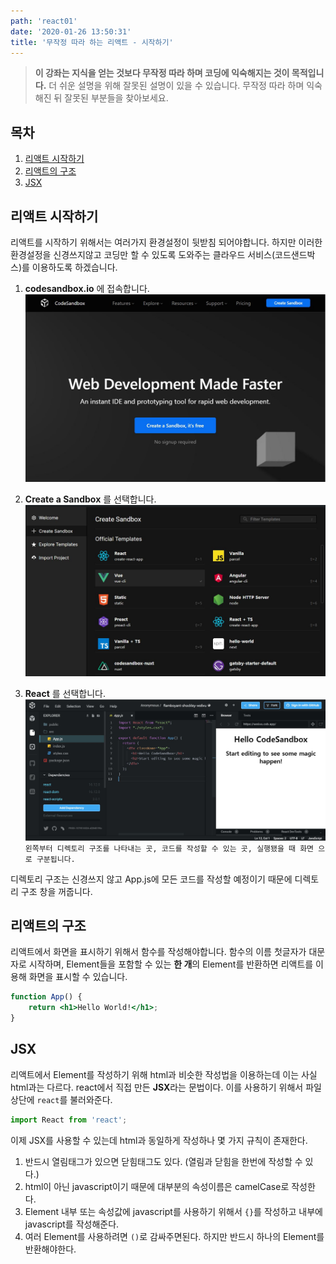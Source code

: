 ```yaml
---
path: 'react01'
date: '2020-01-26 13:50:31'
title: '무작정 따라 하는 리액트 - 시작하기'
---
```


> **이 강좌는 지식을 얻는 것보다 무작정 따라 하며 코딩에 익숙해지는 것이 목적입니다.** 더 쉬운 설명을 위해 잘못된 설명이 있을 수 있습니다. 무작정 따라 하며 익숙해진 뒤 잘못된 부분들을 찾아보세요.

## 목차

1. [리액트 시작하기](#리액트-시작하기)
2. [리액트의 구조](#리액트의-구조)
3. [JSX](#JSX)

## 리액트 시작하기

리액트를 시작하기 위해서는 여러가지 환경설정이 뒷받침 되어야합니다. 하지만 이러한 환경설정을 신경쓰지않고 코딩만 할 수 있도록 도와주는 클라우드 서비스(코드샌드박스)를 이용하도록 하겠습니다.

1. **codesandbox.io** 에 접속합니다.
   ![codesandbox](images/codesandbox.jpg)

2. **Create a Sandbox** 를 선택합니다.
   ![createsandbox](images/createsandbox.jpg)

3. **React** 를 선택합니다.
   ![plane](images/plane.jpg)
   `왼쪽부터 디렉토리 구조를 나타내는 곳, 코드를 작성할 수 있는 곳, 실행됐을 때 화면 으로 구분됩니다.`

디렉토리 구조는 신경쓰지 않고 App.js에 모든 코드를 작성할 예정이기 때문에 디렉토리 구조 창을 꺼줍니다.

## 리액트의 구조

리액트에서 화면을 표시하기 위해서 함수를 작성해야합니다. 함수의 이름 첫글자가 대문자로 시작하며, Element들을 포함할 수 있는 **한 개**의 Element를 반환하면 리액트를 이용해 화면을 표시할 수 있습니다.

```jsx
function App() {
    return <h1>Hello World!</h1>;
}
```

## JSX

리액트에서 Element를 작성하기 위해 html과 비슷한 작성법을 이용하는데 이는 사실 html과는 다르다. react에서 직접 만든 **JSX**라는 문법이다. 이를 사용하기 위해서 파일 상단에 `react`를 불러와준다.

```javascript
import React from 'react';
```

이제 JSX를 사용할 수 있는데 html과 동일하게 작성하나 몇 가지 규칙이 존재한다.

1. 반드시 열림태그가 있으면 닫힘태그도 있다. (열림과 닫힘을 한번에 작성할 수 있다.)
2. html이 아닌 javascript이기 때문에 대부분의 속성이름은 camelCase로 작성한다.
3. Element 내부 또는 속성값에 javascript를 사용하기 위해서 `{}`를 작성하고 내부에 javascript를 작성해준다.
4. 여러 Element를 사용하려면 `()`로 감싸주면된다. 하지만 반드시 하나의 Element를 반환해야한다.
